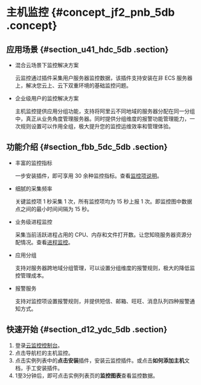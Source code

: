 # 主机监控 {#concept_jf2_pnb_5db .concept}

## **应用场景** {#section_u41_hdc_5db .section}

-   混合云场景下监控解决方案

    云监控通过插件采集用户服务器监控数据，该插件支持安装在非 ECS 服务器上，解决您云上、云下双重环境的基础监控问题。

-   企业级用户的监控解决方案

    主机监控提供应用分组功能，支持将阿里云不同地域的服务器分配在同一分组中，真正从业务角度管理服务器。同时提供分组维度的报警功能管理能力，一次规则设置可以作用全组，极大提升您的监控运维效率和管理体验。


## **功能介绍** {#section_fbb_5dc_5db .section}

-   丰富的监控指标

    一步安装插件，即可享用 30 余种监控指标。查看[监控项说明](../../../../intl.zh-CN/用户指南/主机监控/监控项说明.md#)。

-   细腻的采集频率

    关键监控项 1 秒采集 1 次，所有监控项均为 15 秒上报 1 次。即监控图中数据点之间的最小时间间隔为 15 秒。

-   业务级进程监控

    采集当前活跃进程占用的 CPU、内存和文件打开数。让您知晓服务器资源分配情况。查看[进程监控](../../../../intl.zh-CN/用户指南/主机监控/进程监控.md#)。

-   应用分组

    支持对服务器跨地域分组管理，可以设置分组维度的报警规则，极大的降低监控管理成本。

-   报警服务

    支持对监控项设置报警规则，并提供短信、邮箱、旺旺、消息队列四种报警通知方式。


## **快速开始** {#section_d12_ydc_5db .section}

1.  登录[云监控控制台](https://cms.console.aliyun.com/)。
2.  点击导航栏的主机监控。
3.  点击实例列表中的**点击安装**插件，安装云监控插件。或点击**如何添加主机**文档，手工安装插件。
4.  1至3分钟后，即可点击实例列表页的**监控图表**查看监控数据。

